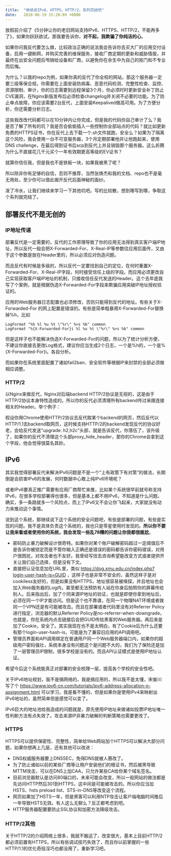 ```yaml
---
title:  "继续说IPv6、HTTPS、HTTP/2，系列完结吧"
date:   2018-06-19 15:28:09 +0800
---
```


放假前介绍了《5分钟让你的老旧网站支持IPv6、HTTPS、HTTP/2，不能再多了》，如果你跃跃欲试，那我要告诉你，**对不起，我欺骗了你纯洁的心**。

如果你问我反代要怎么做，比较政治正确的说法我会告诉你去买大厂的应用交付设备，启用一键断网，并购买完善的维保服务，接收厂商定期的更新和威胁情报，并最终在出安全问题后甩锅给设备和厂商，以避免你在余生中为自己的抠门和不专业而后悔。

为什么？以我的repo为例，如果你真的反代了你全校的网站，那这个服务器一定要三级等保合规，你需要在上面安装防病毒、恶意代码检测、完整性检查、监控、资源限制、审计，你的日志需要到远程保留3个月，你必须时时更新安全补丁防止CVE漏洞，在Nginx新版发布后必须检查changelog并关闭不必要的功能。为了防止单点故障，你应该需要2台反代，上面安装Keepalived做高可用。为了方便分析，你还需要分析日志。

这些我改改代码都可以在10分钟内让你完成，但是我的代码你自己审计了么？我是否了解了所有的坑？我是否会偷偷插入一些控制你全部站点的代码？就比如更新免费的HTTPS证书，你在反代上去下载一个.sh文件就跑，安全么？如果为了隔离这个风险，我会使用一台不可变服务器，3个月定期部署他并让他跑起来，使用DNS challenge，在最后得到证书后scp到反代上并且销毁那个服务器。这么折腾为什么不直接花几千元买个一年有效期更高等级的EV证书？

就算你信任我，但是我也不是铁板一块，如果我被黑了呢？

所以除非你有足够的自信，否则不推荐，当然张焕杰和我的文档、repo也不是毫无用处，至少你可以借此揭开反代后面神秘的面纱。

泼了冷水，让我们继续来学习一下其他坑吧。写的比较散，想到哪写到哪，争取这个系列就完结了。

## 部署反代不是无创的

### IP地址传递

部署反代是一定需要的，反代的工作原理导致了你的应用无法得到真实客户端IP地址，所以反代一般会把X-Forwarded-For、X-Real-IP等参数往应用后面传，又由于这个参数是放在Header里的，所以必须应对伪造问题。

而且反代有时候是多级的，所以反代一定要找到自己的定位，在何时重置X-Forwarded-For、X-Real-IP字段，何时接受信任上级的字段。而应用必须更改自己实现获取客户端IP地址的机制，只接收信任反代发送的Header。这个去年底我写了个案例，就是根据伪造X-Forwarded-For字段来欺骗应用突破IP地址授权验证的。

应用的Web服务器日志配置也必须修改，否则只能得到反代的地址。有些关于X-Forwarded-For 的网上配置是错误的。有些是简单粗暴用X-Forwarded-For替换掉%h，比如

    LogFormat "%h %l %u %t \"%r\" %>s %b" common
    LogFormat "%{X-Forwarded-For}i %l %u %t \"%r\" %>s %b" common

但是这样子也不能解决伪造X-Forwarded-For的问题，所以为了统计分析方便，不建议你直接去更改Log格式，建议你应当生成2个日志，一个是%h的，一个是%{X-Forwarded-For}i。各自分析。

而如果你在系统里面配置了诸如fail2ban、安全软件等根据IP来封禁的全部必须做相应调整。

### HTTP/2

以Nginx来做反代，Nginx对后端backend HTTP/2协议是无视的，这是由于HTTP/2协议本身特性造成的。所以你的反代必须清理所有backend传过来跟连接相关的Header。举个例子：

假设你用Chrome使用HTTP/2协议去反代取某个backend的网页，然后反代以HTTP/1.1去backend取网页，这时候支持HTTP/2的backend发现反代的协议好老，会给反代发送“upgrade: h2,h2c”头部，就是告诉反代，你落伍了，该升级了，如果你的反代不清理这个头部proxy_hide_header，那你的Chrome会拿到这个字段，他会觉得很莫名其妙。

## IPv6

其实我觉得部署反代来解决IPv6问题是不是一个“上有政策下有对策”的做法，长期倒是会损害IPv6的发展，何时数据中心敢上纯IPv6环境呢？

或者IPv6要真正推广需要有应用厂商帮忙来推，比如某个系统很早前就号称支持IPv6，在很多学校部署得也很多，但是基本上都不用IPv6，不知道是什么问题。确实，多一条路就多一个风险点，而上了IPv6又不会让你飞起来，大家就没有动力来推动这个事情。

说到这个系统，那继续说下这个系统的安全问题吧，有些是部署的问题，有些是实现的问题。我不是具体负责这个系统的，我也只是零星使用时发现的。**所以你不要让我来看或者使用你的系统，我会发现一些乱78糟的问题让你我都很尴尬**。

- 密码防止暴力破解设计很奇特。如果你对某个账户破解密码超过一定阈值后不是告诉你被锁定而是不管你输入正确还是错误的密码都告诉你密码错误，对用户很困扰，对攻击者也不友好。我曾经写信去咨询希望能改变方式或者提供开关让我们自己选择，但是没有下文。
- 直接把认证信息加在URL里，类似 https://dog.xmu.edu.cn/index.php?login-user-hash-is=GUID ，这样子也是非常不安全的，虽然这样子是对cookiless友好的，但是如果没有HTTPS，地址很容易被嗅探，并且地址也会加入Web服务器的Log内，甚至都无法预防有人站在你身后拍照你的屏幕传给别人。后来指出后，加了个同来源IP地址的验证，也就是即使你拿到地址后，必须在同一个IP才能访问。但是这个也不靠谱，在同一个物理NAT环境或者拨同一个VPN还是有可能被攻击。而且在部署或者代码里没有对Referrer Policy进行指定，浏览器的默认Referrer Policy是no-referrer-when-downgrade，也就是，你在系统内点击链接后会把GUID传给黑客的Web服务器。再后来是加了Cookie，安全了。其实我现在也不是太明白，有了Cookie后为什么还要有那个login-user-hash-is，可能是为了兼容旧应用的API调用吧。
- 管理员界面和API调用绑定在普通用户同一个Web服务器端口内，如果你的超级用户密码强壮，系统本身没有问题这个是问题不大的，我们为了保险还是加了一层管理员IP限制，很多学校是没有的。而且API认证模式是使用IP地址认证。

希望今后这个系统能真正对部署的安全梳理一层，提高各个学校的安全性吧。

关于IPv6地址规划，我不是搞网络的，我是搞应用的，所以我不是太懂，宋崟川写了个 https://www.ipv6-cn.com/tutorials/ipv6-address-allocation-n-assignment.html 可以学习，我是看不懂的，但是如果你是使用IPv4来映射出IPv6地址的，虽然简单但是感觉可以变了。

IPv6巨大的地址池给我造成的问题就是，原先使用IP地址来做诸如投票IP地址唯一性判断方法有点失效了。攻击来源IP非暴力破解的判断策略也需要更改了。

### HTTPS

HTTPS可以提供保密性、完整性，简单给Web网站加个HTTPS可以解决大部分问题，如果你想再上几层，还有其他可以改进：

- DNS权威服务器要上DNSSEC，免得DNS就被人篡改了。
- 为了防止诸如以前的某些厂商等让用户安装他们的根证书，然后被黑导致MTTM攻击，可以在DNS上加CAA，只允许某些CA给你某个域名签名。
- 目前浏览器默认是访问80端口的，未来可能会改变，所以一般网站的做法都是先访问HTTP然后301到HTTPS，这中间是可能被攻击的。所以你应当加HSTS、hsts preload list、STS-in-DNS等改变这个流程。
- 网页如果加了HSTS一年，但是黑客可以利用NTP攻击让客户端电脑时间推后一年导致HSTS无效。有人这么无聊么？反正都考虑到吧。
- HTTP服务器配置要防止SSL协议和加密方法降级攻击。

### HTTP/2其他

关于HTTP/2的介绍网络上很多，我就不搬运了，改变很大，基本上目前HTTP/2都必须前置有HTTPS，所以有些调试技巧失效了，而且你以前掌握的一些HTTP/1.1的优化奇技淫巧也都没用了，重新学习吧。

